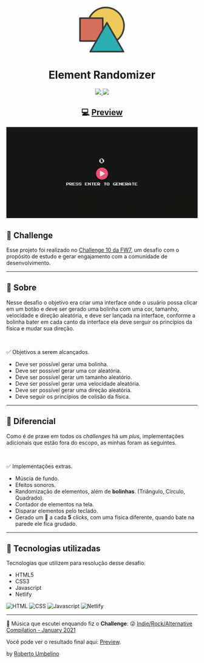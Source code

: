 <p align="center">
  <img alt="Challenge 10 - FW7" width="120" title="Challenge 10 - FW7" src=".github/logo.png" />
</p>

<h1 align="center">Element Randomizer</h1>

<p align="center">
  <a href="https://www.linkedin.com/in/roberto-umbelino-478403151/" alt="LinkedIn">
    <img src="https://img.shields.io/badge/linkedin-%230077B5.svg?&style=for-the-badge&logo=linkedin&logoColor=white" />
  </a>

  <a href="https://www.instagram.com/roberto.ubl/" alt="Instagram">
    <img src="https://img.shields.io/badge/instagram-%23E4405F.svg?&style=for-the-badge&logo=instagram&logoColor=white" />
  </a>
</p>

<h2 align="center">
  💻 <a href="https://element-randomizer.netlify.app/">Preview</a>
</h2>

![Screen](.github/screen.gif)

## 🎯 Challenge

Esse projeto foi realizado no [Challenge 10 da FW7](https://github.com/fw7-solucoes/challenges/tree/master/challenge-10), um desafio com o propósito de estudo e gerar engajamento com a comunidade de desenvolvimento.

---

## 📕 Sobre

Nesse desafio o objetivo era criar uma interface onde o usuário possa clicar em um botão e deve ser gerado uma bolinha com uma cor, tamanho, velocidade e direção aleatória, e deve ser lançada na interface, conforme a bolinha bater em cada canto da interface ela deve serguir os princípios da física e mudar sua direção.

<br/>

✅ Objetivos a serem alcançados.

- Deve ser possível gerar uma bolinha.
- Deve ser possível gerar uma cor aleatória.
- Deve ser possível gerar um tamanho aleatório.
- Deve ser possível gerar uma velocidade aleatória.
- Deve ser possível gerar uma direção aleatória.
- Deve seguir os princípios de colisão da física.

---

## 💪 Diferencial

Como é de praxe em todos os _challenges_ há um _plus_, implementações adicionais que estão fora do escopo, as minhas foram as seguintes.

<br/>

✅ Implementações extras.

- Múscia de fundo.
- Efeitos sonoros.
- Randomização de elementos, além de **bolinhas**. (Triângulo, Círculo, Quadrado).
- Contador de elementos na tela.
- Disparar elementos pelo teclado.
- Gerado um 💩 a cada **5** _clicks_, com uma física diferente, quando bate na parede ele fica grudado.

---

## 🚀 Tecnologias utilizadas

Tecnologias que utilizem para resolução desse desafio.

- HTML5
- CSS3
- Javascript
- Netlify

![HTML](https://img.shields.io/badge/html5%20-%23E34F26.svg?&style=for-the-badge&logo=html5&logoColor=white)
![CSS](https://img.shields.io/badge/css3%20-%231572B6.svg?&style=for-the-badge&logo=css3&logoColor=white)
![Javascript](https://img.shields.io/badge/javascript-%23F7DF1E.svg?&style=for-the-badge&logo=javascript&logoColor=black)
![Netlify](https://img.shields.io/badge/netlify%20-00C7B7.svg?&style=for-the-badge&logo=netlify&logoColor=white)

---

🎵 Música que escutei enquando fiz o **Challenge**: 😜 [Indie/Rock/Alternative Compilation - January 2021
](https://www.youtube.com/watch?v=WJ6UOey1apk)

Você pode ver o resultado final aqui: [Preview](https://element-randomizer.netlify.app/).

by [Roberto Umbelino](https://github.com/robertoumbelino)
